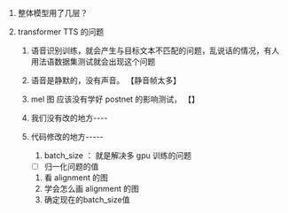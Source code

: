 1. 整体模型用了几层？

2. transformer TTS 的问题

   1. 语音识别训练，就会产生与目标文本不匹配的问题，乱说话的情况，有人用法语数据集测试就会出现这个问题

   2. 语音是静默的，没有声音。                                                                              【静音帧太多】

   3. mel 图 应该没有学好   postnet 的影响测试，                                                【】

   4. 我们没有改的地方----

   5. 代码修改的地方-----

      1. batch_size ： 就是解决多 gpu 训练的问题

      - [ ] 归一化问题的值

      1. 看 alignment 的图
      2. 学会怎么画 alignment 的图
      3. 确定现在的batch_size值